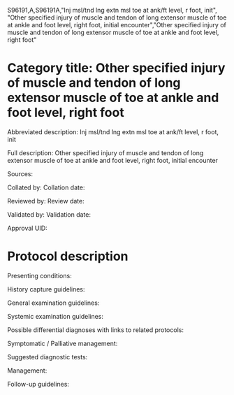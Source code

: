 S96191,A,S96191A,"Inj msl/tnd lng extn msl toe at ank/ft level, r foot, init", "Other specified injury of muscle and tendon of long extensor muscle of toe at ankle and foot level, right foot, initial encounter","Other specified injury of muscle and tendon of long extensor muscle of toe at ankle and foot level, right foot"
# Category title: Other specified injury of muscle and tendon of long extensor muscle of toe at ankle and foot level, right foot

Abbreviated description: Inj msl/tnd lng extn msl toe at ank/ft level, r foot, init

Full description: Other specified injury of muscle and tendon of long extensor muscle of toe at ankle and foot level, right foot, initial encounter

Sources:

Collated by:
Collation date:

Reviewed by:
Review date:

Validated by:
Validation date:

Approval UID:

# Protocol description

Presenting conditions:

History capture guidelines:

General examination guidelines:

Systemic examination guidelines:

Possible differential diagnoses with links to related protocols:

Symptomatic / Palliative management:

Suggested diagnostic tests:

Management:

Follow-up guidelines:
